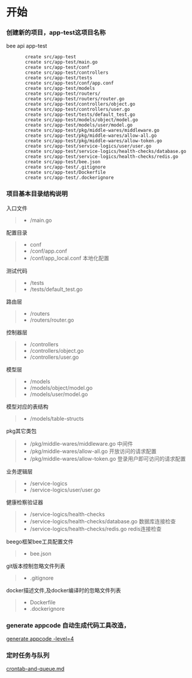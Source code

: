 

开始
===

### 创建新的项目，app-test这项目名称
bee api app-test

```$xslt
       create src/app-test
       create src/app-test/main.go
       create src/app-test/conf
       create src/app-test/controllers
       create src/app-test/tests
       create src/app-test/conf/app.conf
       create src/app-test/models
       create src/app-test/routers/
       create src/app-test/routers/router.go
       create src/app-test/controllers/object.go
       create src/app-test/controllers/user.go
       create src/app-test/tests/default_test.go
       create src/app-test/models/object/model.go
       create src/app-test/models/user/model.go
       create src/app-test/pkg/middle-wares/middleware.go
       create src/app-test/pkg/middle-wares/allow-all.go
       create src/app-test/pkg/middle-wares/allow-token.go
       create src/app-test/service-logics/user/user.go
       create src/app-test/service-logics/health-checks/database.go
       create src/app-test/service-logics/health-checks/redis.go
       create src/app-test/bee.json
       create src/app-test/.gitignore
       create src/app-test/Dockerfile
       create src/app-test/.dockerignore

```

### 项目基本目录结构说明

入口文件
>- /main.go 

配置目录
>- conf
>- /conf/app.conf
>- /conf/app_local.conf         本地化配置

测试代码
>- /tests
>- /tests/default_test.go

路由层
>- /routers
>- /routers/router.go

控制器层
>- /controllers
>- /controllers/object.go
>- /controllers/user.go

模型层
>- /models
>- /models/object/model.go
>- /models/user/model.go

 模型对应的表结构
>- /models/table-structs

pkg其它类包
>- /pkg/middle-wares/middleware.go           中间件
>- /pkg/middle-wares/allow-all.go            开放访问的请求配置
>- /pkg/middle-wares/allow-token.go          登录用户即可访问的请求配置

业务逻辑层
>- /service-logics                                    
>- /service-logics/user/user.go               
   
健康检察验证器
>- /service-logics/health-checks                  
>- /service-logics/health-checks/database.go  数据库连接检查
>- /service-logics/health-checks/redis.go     redis连接检查        

beego框架bee工具配置文件
>- bee.json

git版本控制忽略文件列表
>- .gitignore

docker描述文件,及docker编译时的忽略文件列表
>- Dockerfile
>- .dockerignore

### generate appcode 自动生成代码工具改造，
[generate appcode -level=4](generate-appcode.md)

### 定时任务与队列
[crontab-and-queue.md](crontab-and-queue.md)